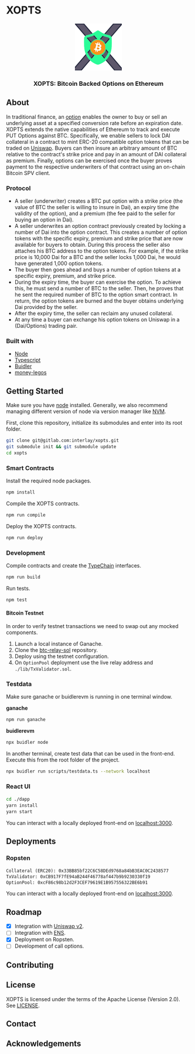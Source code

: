 # XOPTS

<div align="center">
	<p align="center">
		<img src="media/xopt.svg.png" alt="logo" width="128" height="128">
	</p>
	<p>
		<h3 align="center">XOPTS: Bitcoin Backed Options on Ethereum</h3>
	</p>
</div>

## About

In traditional finance, an [option](https://en.wikipedia.org/wiki/Option_(finance)) enables the owner to buy or sell an underlying asset at a specified conversion rate before an expiration date.
XOPTS extends the native capabilities of Ethereum to track and execute PUT Options against BTC. Specifically, we enable sellers to lock DAI collateral in a contract to mint ERC-20 compatible option
tokens that can be traded on [Uniswap](https://uniswap.org/). Buyers can then insure an arbitrary amount of BTC relative to the contract's strike price and pay in an amount of DAI collateral as premium.
Finally, options can be exercised once the buyer proves payment to the respective underwriters of that contract using an on-chain Bitcoin SPV client.

### Protocol

- A seller (underwriter) creates a BTC put option with a strike price (the value of BTC the seller is willing to insure in Dai), an expiry time (the validity of the option), and a premium (the fee paid to the seller for buying an option in Dai).
- A seller underwrites an option contract previously created by locking a number of Dai into the option contract. This creates a number of option tokens with the specific expiry, premium and strike price that are now available for buyers to obtain. During this process the seller also attaches his BTC address to the option tokens. For example, if the strike price is 10,000 Dai for a BTC and the seller locks 1,000 Dai, he would have generated 1,000 option tokens.
- The buyer then goes ahead and buys a number of option tokens at a specific expiry, premium, and strike price.
- During the expiry time, the buyer can exercise the option. To achieve this, he must send a number of BTC to the seller. Then, he proves that he sent the required number of BTC to the option smart contract. In return, the option tokens are burned and the buyer obtains underlying Dai provided by the seller.
- After the expiry time, the seller can reclaim any unused collateral.
- At any time a buyer can exchange his option tokens on Uniswap in a (Dai/Options) trading pair.

### Built with

* [Node]()
* [Typescript]()
* [Buidler](https://buidler.dev/)
* [money-legos](https://github.com/studydefi/money-legos)

## Getting Started

Make sure you have [node](https://nodejs.org/en/) installed. Generally, we also recommend managing different version of node via version manager like [NVM](https://github.com/nvm-sh/nvm).

First, clone this repository, initialize its submodules and enter into its root folder.

```bash
git clone git@gitlab.com:interlay/xopts.git
git submodule init && git submodule update
cd xopts
```

### Smart Contracts

Install the required node packages.

```bash
npm install
```

Compile the XOPTS contracts.

```bash
npm run compile
```

Deploy the XOPTS contracts.

```bash
npm run deploy
```

### Development

Compile contracts and create the [TypeChain](https://github.com/ethereum-ts/TypeChain) interfaces.

```bash
npm run build
```

Run tests.

```bash
npm test
```

#### Bitcoin Testnet

In order to verify testnet transactions we need to swap out any mocked components.

1. Launch a local instance of Ganache.
2. Clone the [btc-relay-sol](https://gitlab.com/interlay/btc-relay-sol) repository.
3. Deploy using the testnet configuration.
4. On `OptionPool` deployment use the live relay address and `./lib/TxValidator.sol`.

### Testdata

Make sure ganache or buidlerevm is running in one terminal window.

**ganache**

```bash
npm run ganache
```

**buidlerevm**

```bash
npx buidler node
```

In another terminal, create test data that can be used in the front-end. Execute this from the root folder of the project.

```bash
npx buidler run scripts/testdata.ts --network localhost
```

### React UI

```bash
cd ./dapp
yarn install
yarn start
```

You can interact with a locally deployed front-end on [localhost:3000](http://localhost:3000).

## Deployments

### Ropsten

```
Collateral (ERC20): 0x33BB85bf22C6C58DEd9768a84bB3EAC0C2438577
TxValidator: 0xCB917F7fE94aB244F46778af447b9b9230330f19
OptionPool: 0xcF86c98b12d2F3CEF79619E1B957556322BE6b91
```

You can interact with a locally deployed front-end on [localhost:3000](http://localhost:3000).

## Roadmap

- [x] Integration with [Uniswap v2](https://uniswap.org/docs/v2).
- [ ] Integration with [ENS](https://ens.domains/).
- [x] Deployment on Ropsten.
- [ ] Development of call options.

## Contributing

## License

XOPTS is licensed under the terms of the Apache License (Version 2.0). See [LICENSE](LICENSE).

## Contact

## Acknowledgements

